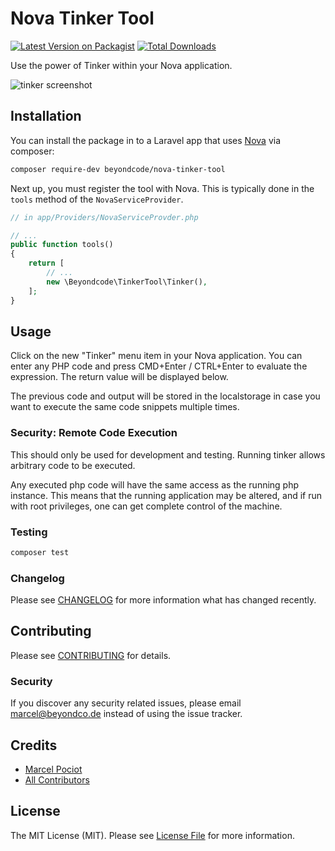 # Nova Tinker Tool

[![Latest Version on Packagist](https://img.shields.io/packagist/v/beyondcode/nova-tinker-tool.svg?style=flat-square)](https://packagist.org/packages/beyondcode/nova-tinker-tool)
[![Total Downloads](https://img.shields.io/packagist/dt/beyondcode/nova-tinker-tool.svg?style=flat-square)](https://packagist.org/packages/beyondcode/nova-tinker-tool)

Use the power of Tinker within your Nova application.

![tinker screenshot](https://beyondco.de/github/nova-tinker-tool/screenshot.png)

## Installation

You can install the package in to a Laravel app that uses [Nova](https://nova.laravel.com) via composer:

```bash
composer require-dev beyondcode/nova-tinker-tool
```

Next up, you must register the tool with Nova. This is typically done in the `tools` method of the `NovaServiceProvider`.

```php
// in app/Providers/NovaServiceProvder.php

// ...
public function tools()
{
    return [
        // ...
        new \Beyondcode\TinkerTool\Tinker(),
    ];
}
```

## Usage

Click on the new "Tinker" menu item in your Nova application. You can enter any PHP code and press CMD+Enter / CTRL+Enter to evaluate the expression.
The return value will be displayed below.

The previous code and output will be stored in the localstorage in case you want to execute the same code snippets multiple times.

### Security: Remote Code Execution

This should only be used for development and testing. Running tinker allows arbitrary code to be executed.

Any executed php code will have the same access as the running php instance. This means that the running application may be altered, and if run with root privileges, one can get complete control of the machine. 

### Testing

``` bash
composer test
```

### Changelog

Please see [CHANGELOG](CHANGELOG.md) for more information what has changed recently.

## Contributing

Please see [CONTRIBUTING](CONTRIBUTING.md) for details.

### Security

If you discover any security related issues, please email marcel@beyondco.de instead of using the issue tracker.

## Credits

- [Marcel Pociot](https://github.com/mpociot)
- [All Contributors](../../contributors)

## License

The MIT License (MIT). Please see [License File](LICENSE.md) for more information.
